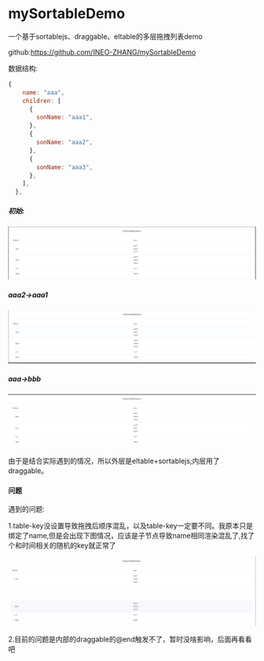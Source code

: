 # mySortableDemo
一个基于sortablejs、draggable、eltable的多层拖拽列表demo

github:https://github.com/INEO-ZHANG/mySortableDemo

数据结构:

```javascript
{
    name: "aaa",
    children: [
      {
        sonName: "aaa1",
      },
      {
        sonName: "aaa2",
      },
      {
        sonName: "aaa3",
      },
    ],
  },
```



##### 初始:

![image-20240326000003284](https://github.com/INEO-ZHANG/mySortableDemo/blob/main/images/image-20240326000003284.png)

##### aaa2->aaa1

![image-20240326000231256](.\images\image-20240326000231256.png)

##### aaa->bbb

![image-20240326000401344](.\images\image-20240326000401344.png)

由于是结合实际遇到的情况，所以外层是eltable+sortablejs;内层用了draggable。



#### 问题

遇到的问题:

1.table-key没设置导致拖拽后顺序混乱，以及table-key一定要不同。我原本只是绑定了name,但是会出现下图情况，应该是子节点导致name相同渲染混乱了,找了个和时间相关的随机的key就正常了

![image-20240326001244344](.\images\image-20240326001244344.png)

2.目前的问题是内部的draggable的@end触发不了，暂时没啥影响，后面再看看吧
